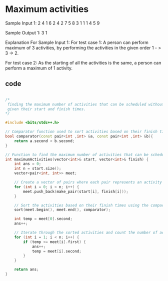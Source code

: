 # Maximum activities

Sample Input 1:
2
4
1 6 2 4 
2 7 5 8 
3
1 1 1
4 5 9


Sample Output 1:
3
1


Explanation For Sample Input 1:
For test case 1: 
A person can perform maximum of 3 activities, by performing the activities in the given order 1 - > 3 -> 2.

For test case 2:
As the starting of all the activities is the same, a person can perform a maximum of 1 activity.

## code
```cpp

/*
 finding the maximum number of activities that can be scheduled without overlapping, 
 given their start and finish times. 
*/

#include <bits/stdc++.h>

// Comparator function used to sort activities based on their finish times in ascending order
bool comparator(const pair<int ,int> &a, const pair<int ,int> &b){
    return a.second < b.second;
}

// Function to find the maximum number of activities that can be scheduled without overlapping
int maximumActivities(vector<int>& start, vector<int>& finish) {
    int ans = 0;
    int n = start.size();
    vector<pair<int, int>> meet;

    // Create a vector of pairs where each pair represents an activity with its start and finish times
    for (int i = 0; i < n; i++) {
        meet.push_back(make_pair(start[i], finish[i]));
    }

    // Sort the activities based on their finish times using the comparator function
    sort(meet.begin(), meet.end(), comparator);

    int temp = meet[0].second;
    ans++;

    // Iterate through the sorted activities and count the number of activities that can be scheduled without overlapping
    for (int i = 1; i < n; i++) {
        if (temp <= meet[i].first) {
            ans++;
            temp = meet[i].second;
        }
    }

    return ans;
}

```